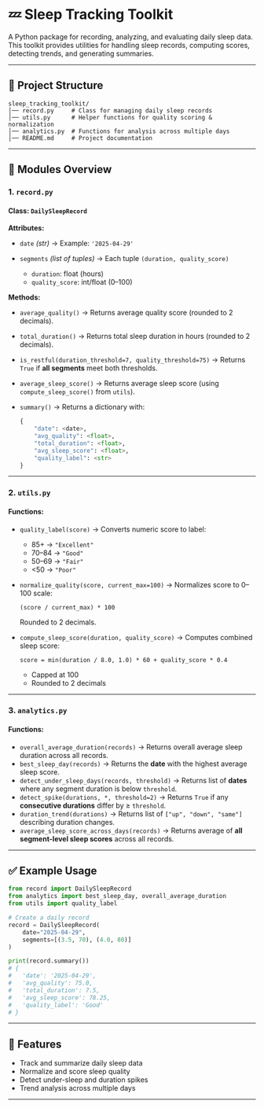 
# 💤 Sleep Tracking Toolkit

A Python package for recording, analyzing, and evaluating daily sleep data. This toolkit provides utilities for handling sleep records, computing scores, detecting trends, and generating summaries.

---

## 📂 Project Structure

```
sleep_tracking_toolkit/
│── record.py     # Class for managing daily sleep records
│── utils.py      # Helper functions for quality scoring & normalization
│── analytics.py  # Functions for analysis across multiple days
│── README.md     # Project documentation
```

---

## 📌 Modules Overview

### 1. `record.py`

#### Class: `DailySleepRecord`

**Attributes:**

* `date` *(str)* → Example: `'2025-04-29'`
* `segments` *(list of tuples)* → Each tuple `(duration, quality_score)`

  * `duration`: float (hours)
  * `quality_score`: int/float (0–100)

**Methods:**

* `average_quality()` → Returns average quality score (rounded to 2 decimals).
* `total_duration()` → Returns total sleep duration in hours (rounded to 2 decimals).
* `is_restful(duration_threshold=7, quality_threshold=75)` → Returns `True` if **all segments** meet both thresholds.
* `average_sleep_score()` → Returns average sleep score (using `compute_sleep_score()` from `utils`).
* `summary()` → Returns a dictionary with:

  ```python
  {
      "date": <date>,
      "avg_quality": <float>,
      "total_duration": <float>,
      "avg_sleep_score": <float>,
      "quality_label": <str>
  }
  ```

---

### 2. `utils.py`

#### Functions:

* `quality_label(score)` → Converts numeric score to label:

  * 85+ → `"Excellent"`
  * 70–84 → `"Good"`
  * 50–69 → `"Fair"`
  * <50 → `"Poor"`

* `normalize_quality(score, current_max=100)` → Normalizes score to 0–100 scale:

  ```
  (score / current_max) * 100
  ```

  Rounded to 2 decimals.

* `compute_sleep_score(duration, quality_score)` → Computes combined sleep score:

  ```
  score = min(duration / 8.0, 1.0) * 60 + quality_score * 0.4
  ```

  * Capped at 100
  * Rounded to 2 decimals

---

### 3. `analytics.py`

#### Functions:

* `overall_average_duration(records)` → Returns overall average sleep duration across all records.
* `best_sleep_day(records)` → Returns the **date** with the highest average sleep score.
* `detect_under_sleep_days(records, threshold)` → Returns list of **dates** where any segment duration is below `threshold`.
* `detect_spike(durations, *, threshold=2)` → Returns `True` if any **consecutive durations** differ by ≥ `threshold`.
* `duration_trend(durations)` → Returns list of `["up", "down", "same"]` describing duration changes.
* `average_sleep_score_across_days(records)` → Returns average of **all segment-level sleep scores** across all records.

---

## ✅ Example Usage

```python
from record import DailySleepRecord
from analytics import best_sleep_day, overall_average_duration
from utils import quality_label

# Create a daily record
record = DailySleepRecord(
    date="2025-04-29",
    segments=[(3.5, 70), (4.0, 80)]
)

print(record.summary())
# {
#   'date': '2025-04-29',
#   'avg_quality': 75.0,
#   'total_duration': 7.5,
#   'avg_sleep_score': 78.25,
#   'quality_label': 'Good'
# }
```

---

## 🚀 Features

* Track and summarize daily sleep data
* Normalize and score sleep quality
* Detect under-sleep and duration spikes
* Trend analysis across multiple days

---

